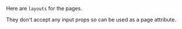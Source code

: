 Here are `layouts` for the pages.

They don't accept any input props so can be used as a page attribute.
